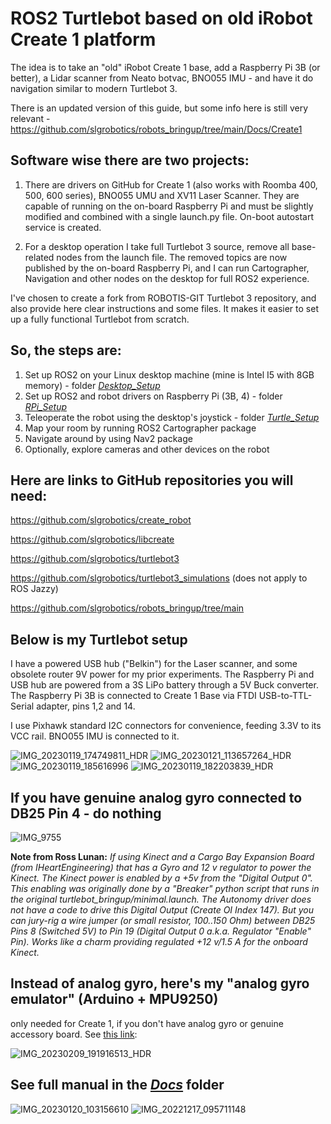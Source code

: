 # ROS2 Turtlebot based on old iRobot Create 1 platform
The idea is to take an "old" iRobot Create 1 base, add a Raspberry Pi 3B (or better), a Lidar scanner from Neato botvac, BNO055 IMU - and have it do navigation similar to modern Turtlebot 3.

There is an updated version of this guide, but some info here is still very relevant - https://github.com/slgrobotics/robots_bringup/tree/main/Docs/Create1

## Software wise there are two projects:
1. There are drivers on GitHub for Create 1 (also works with Roomba 400, 500, 600 series), BNO055 UMU and XV11 Laser Scanner. They are capable of running on the on-board Raspberry Pi and must be slightly modified and combined with a single launch.py file. On-boot autostart service is created.

2. For a desktop operation I take full Turtlebot 3 source, remove all base-related nodes from the launch file. The removed topics are now published by the on-board Raspberry Pi, and I can run Cartographer, Navigation and other nodes on the desktop for full ROS2 experience.

I've chosen to create a fork from ROBOTIS-GIT Turtlebot 3 repository, and also provide here clear instructions and some files. It makes it easier to set up a fully functional Turtlebot from scratch.

## So, the steps are:

1. Set up ROS2 on your Linux desktop machine (mine is Intel I5 with 8GB memory) - folder *[Desktop_Setup](https://github.com/slgrobotics/turtlebot_create/tree/main/Desktop_Setup)*
2. Set up ROS2 and robot drivers on Raspberry Pi (3B, 4) - folder *[RPi_Setup](https://github.com/slgrobotics/turtlebot_create/tree/main/RPi_Setup)*
3. Teleoperate the robot using the desktop's joystick - folder *[Turtle_Setup](https://github.com/slgrobotics/turtlebot_create/tree/main/Turtle_Setup)*
4. Map your room by running ROS2 Cartographer package
5. Navigate around by using Nav2 package
6. Optionally, explore cameras and other devices on the robot

## Here are links to GitHub repositories you will need:

https://github.com/slgrobotics/create_robot

https://github.com/slgrobotics/libcreate

https://github.com/slgrobotics/turtlebot3

https://github.com/slgrobotics/turtlebot3_simulations  (does not apply to ROS Jazzy)

https://github.com/slgrobotics/robots_bringup/tree/main

## Below is my Turtlebot setup

I have a powered USB hub ("Belkin") for the Laser scanner, and some obsolete router 9V power for my prior experiments. The Raspberry Pi and USB hub are powered from a 3S LiPo battery through a 5V Buck converter. The Raspberry Pi 3B is connected to Create 1 Base via FTDI USB-to-TTL-Serial adapter, pins 1,2 and 14.

I use Pixhawk standard I2C connectors for convenience, feeding 3.3V to its VCC rail. BNO055 IMU is connected to it.

![IMG_20230119_174749811_HDR](https://user-images.githubusercontent.com/16037285/213751203-675d83b6-2036-40fb-a05b-09158c08dd71.jpg)
![IMG_20230121_113657264_HDR](https://user-images.githubusercontent.com/16037285/213880585-62cd0c68-21be-45c6-a729-305838dba4c0.jpg)
![IMG_20230119_185616996](https://user-images.githubusercontent.com/16037285/213751208-5553f129-1f50-4218-9046-555f3a39df97.jpg)
![IMG_20230119_182203839_HDR](https://user-images.githubusercontent.com/16037285/213751214-75b6443a-e198-40f2-85ef-94ef069d0949.jpg)

## If you have genuine analog gyro connected to DB25 Pin 4 - do nothing

![IMG_9755](https://user-images.githubusercontent.com/16037285/228358282-196188dc-9f45-4dbe-9b6b-1d3374c00cea.JPG)

**Note from Ross Lunan:**
*If using Kinect and a Cargo Bay Expansion Board (from IHeartEngineering) that has a Gyro and 12 v regulator to power the Kinect. The Kinect power is enabled by a +5v from the "Digital Output 0".
This enabling was originally done by a "Breaker" python script that runs in the original turtlebot_bringup/minimal.launch.
The Autonomy driver does not have a code to drive this Digital Output (Create OI Index 147). But you can jury-rig a wire jumper (or small resistor, 100..150 Ohm) between DB25 Pins 8 (Switched 5V) to Pin 19 (Digital Output 0 a.k.a. Regulator "Enable" Pin).
Works like a charm providing regulated +12 v/1.5 A for the onboard Kinect.*

## Instead of analog gyro, here's my "analog gyro emulator" (Arduino + MPU9250)
only needed for Create 1, if you don't have analog gyro or genuine accessory board. See [this link](https://github.com/slgrobotics/Misc/tree/master/Arduino/Sketchbook/MPU9250GyroTurtlebot):

![IMG_20230209_191916513_HDR](https://user-images.githubusercontent.com/16037285/217976758-1e9bc7c2-e8a8-45b0-a2b9-337abd95e2cf.jpg)

## See full manual in the *[Docs](https://github.com/slgrobotics/turtlebot_create/tree/main/Docs)* folder

![IMG_20230120_103156610](https://user-images.githubusercontent.com/16037285/213752879-3c88968a-8206-4ac0-acd0-9c275ddac683.jpg)
![IMG_20221217_095711148](https://user-images.githubusercontent.com/16037285/213755321-cc3408be-14e7-410d-8cd5-442953a7a80b.jpg)
